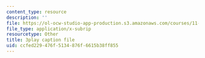 ```yaml
---
content_type: resource
description: ''
file: https://ol-ocw-studio-app-production.s3.amazonaws.com/courses/11-384-malaysia-sustainable-cities-practicum-spring-2018/ccfed229476f5134876f6615b38ff855_WFbNs3fZJAo.vtt
file_type: application/x-subrip
resourcetype: Other
title: 3play caption file
uid: ccfed229-476f-5134-876f-6615b38ff855
---
```

